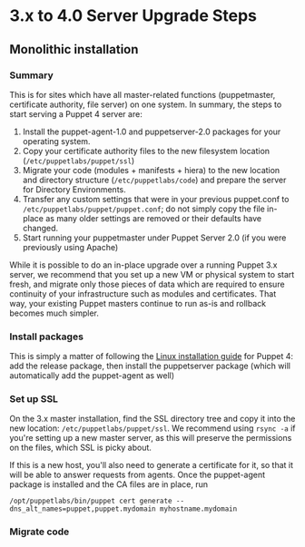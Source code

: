 # 3.x to 4.0 Server Upgrade Steps

## Monolithic installation

### Summary

This is for sites which have all master-related functions (puppetmaster, certificate authority, file server) on one 
system. In summary, the steps to start serving a Puppet 4 server are:

1. Install the puppet-agent-1.0 and puppetserver-2.0 packages for your operating system.
1. Copy your certificate authority files to the new filesystem location (`/etc/puppetlabs/puppet/ssl`)
2. Migrate your code (modules + manifests + hiera) to the new location and directory structure (`/etc/puppetlabs/code`) 
   and prepare the server for Directory Environments.
3. Transfer any custom settings that were in your previous puppet.conf to `/etc/puppetlabs/puppet/puppet.conf`; do not 
   simply copy the file in-place as many older settings are removed or their defaults have changed.
4. Start running your puppetmaster under Puppet Server 2.0 (if you were previously using Apache)

While it is possible to do an in-place upgrade over a running Puppet 3.x server, we recommend that you set up a new VM 
or physical system to start fresh, and migrate only those pieces of data which are required to ensure continuity of your 
infrastructure such as modules and certificates. That way, your existing Puppet masters continue to run as-is and 
rollback becomes much simpler.

### Install packages

This is simply a matter of following the [Linux installation guide](install_linux.html) for Puppet 4: add the release
package, then install the puppetserver package (which will automatically add the puppet-agent as well)

### Set up SSL

On the 3.x master installation, find the SSL directory tree and copy it into the new location: 
`/etc/puppetlabs/puppet/ssl`. We recommend using `rsync -a` if you're setting up a new master server, as this will 
preserve the permissions on the files, which SSL is picky about.

If this is a new host, you'll also need to generate a certificate for it, so that it will be able to answer requests 
from agents. Once the puppet-agent package is installed and the CA files are in place, run

    /opt/puppetlabs/bin/puppet cert generate --dns_alt_names=puppet,puppet.mydomain myhostname.mydomain

### Migrate code


